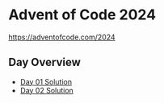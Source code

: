 # Advent of Code 2024
https://adventofcode.com/2024
## Day Overview
* [Day 01 Solution](/src/main/java/dev/zlabi/advent_of_code/day01)
* [Day 02 Solution](/src/main/java/dev/zlabi/advent_of_code/day02)
